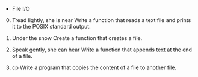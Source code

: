  - File I/O

0. Tread lightly, she is near
Write a function that reads a text file and prints it to the POSIX standard output.

1. Under the snow
Create a function that creates a file.

2. Speak gently, she can hear
Write a function that appends text at the end of a file.

3. cp
Write a program that copies the content of a file to another file.
